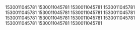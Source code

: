 1530011045781
1530011045781
1530011045781
1530011045781
1530011045781
1530011045781
1530011045781
1530011045781
1530011045781
1530011045781
1530011045781
1530011045781
1530011045781
1530011045781
1530011045781
